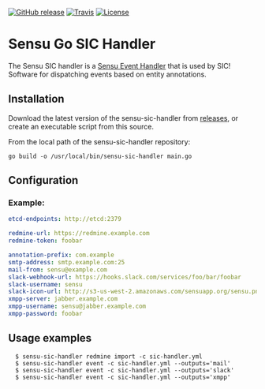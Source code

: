 [![GitHub release](https://img.shields.io/github/tag/SICSoftwareGmbH/sensu-sic-handler.svg?label=latest)](https://github.com/SICSoftwareGmbH/sensu-sic-handler/releases)
[![Travis](https://img.shields.io/travis/SICSoftwareGmbH/sensu-sic-handler/master.svg)](https://travis-ci.org/SICSoftwareGmbH/sensu-sic-handler)
[![License](https://img.shields.io/github/license/SICSoftwareGmbH/sensu-sic-handler.svg)](./LICENSE)

# Sensu Go SIC Handler

The Sensu SIC handler is a [Sensu Event Handler][1] that is used by SIC! Software for dispatching events based on entity annotations.

## Installation

Download the latest version of the sensu-sic-handler from [releases][2],
or create an executable script from this source.

From the local path of the sensu-sic-handler repository:
```
go build -o /usr/local/bin/sensu-sic-handler main.go
```

## Configuration

### Example:

```yaml
etcd-endpoints: http://etcd:2379

redmine-url: https://redmine.example.com
redmine-token: foobar

annotation-prefix: com.example
smtp-address: smtp.example.com:25
mail-from: sensu@example.com
slack-webhook-url: https://hooks.slack.com/services/foo/bar/foobar
slack-username: sensu
slack-icon-url: http://s3-us-west-2.amazonaws.com/sensuapp.org/sensu.png
xmpp-server: jabber.example.com
xmpp-username: sensu@jabber.example.com
xmpp-password: foobar
```

## Usage examples

      $ sensu-sic-handler redmine import -c sic-handler.yml
      $ sensu-sic-handler event -c sic-handler.yml --outputs='mail'
      $ sensu-sic-handler event -c sic-handler.yml --outputs='slack'
      $ sensu-sic-handler event -c sic-handler.yml --outputs='xmpp'

[1]: https://docs.sensu.io/sensu-go/5.0/reference/handlers/#how-do-sensu-handlers-work
[2]: https://github.com/SICSoftwareGmbH/sensu-sic-handler/releases

